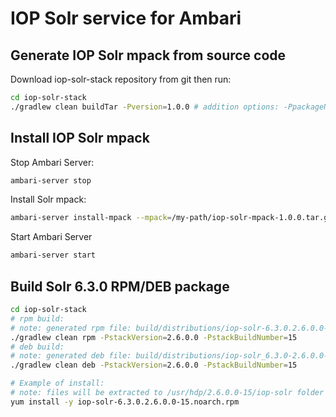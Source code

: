 # IOP Solr service for Ambari

## Generate IOP Solr mpack from source code
Download iop-solr-stack repository from git then run:
```bash
cd iop-solr-stack
./gradlew clean buildTar -Pversion=1.0.0 # addition options: -PpackageName=... and -Prepoid=...
```

## Install IOP Solr mpack

Stop Ambari Server:
```bash
ambari-server stop
```

Install Solr mpack:
```bash
ambari-server install-mpack --mpack=/my-path/iop-solr-mpack-1.0.0.tar.gz --verbose
```

Start Ambari Server
```bash
ambari-server start
```

## Build Solr 6.3.0 RPM/DEB package
```bash
cd iop-solr-stack
# rpm build:
# note: generated rpm file: build/distributions/iop-solr-6.3.0.2.6.0.0-15.noarch.rpm, package name: iop-solr
./gradlew clean rpm -PstackVersion=2.6.0.0 -PstackBuildNumber=15
# deb build:
# note: generated deb file: build/distributions/iop-solr_6.3.0-2.6.0.0-15_all.deb, package name: iop-solr
./gradlew clean deb -PstackVersion=2.6.0.0 -PstackBuildNumber=15

# Example of install:
# note: files will be extracted to /usr/hdp/2.6.0.0-15/iop-solr folder
yum install -y iop-solr-6.3.0.2.6.0.0-15.noarch.rpm
```
